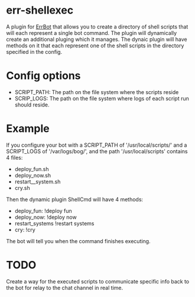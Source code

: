 err-shellexec
============

A plugin for [ErrBot](http://errbot.net/) that allows you to create a directory of shell
scripts that will each represent a single bot command.  The plugin will dynamically create
an additional pluging which it manages.  The dynaic plugin will have methods on it that
each represent one of the shell scripts in the directory specified in the config.

Config options
==============

* SCRIPT_PATH: The path on the file system where the scripts reside 
* SCRIP_LOGS: The path on the file system where logs of each script run should reside.


Example
=======
If you configure your bot with a SCRIPT_PATH of '/usr/local/scripts/' and a SCRIPT_LOGS of
'/var/logs/bog/', and the path '/usr/local/scripts' contains 4 files:

 - deploy_fun.sh
 - deploy_now.sh
 - restart__system.sh
 - cry.sh

Then the dynamic plugin ShellCmd will have 4 methods:

 - deploy_fun:        !deploy fun
 - deploy_now:        !deploy now
 - restart_systems    !restart systems
 - cry:               !cry

The bot will tell you when the command finishes executing.

TODO
=====

Create a way for the executed scripts to communicate specific info back to the bot for
relay to the chat channel in real time.

